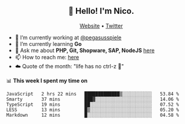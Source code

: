 <h2 align="center">👋 Hello! I'm Nico.</h2>
<p align="center">
  <a href="https://gruselhaus.com">Website</a> •
  <a href="https://twitter.com/NicoFinkernagel">Twitter</a>
</p>


- 🔭 I’m currently working at [@pegasusspiele](https://github.com/pegasusspiele)
- 🌱 I’m currently learning **Go**
- 💬 Ask me about **PHP, Git, Shopware, SAP, NodeJS** [here](https://github.com/gruselhaus/gruselhaus/issues)
- 📫 How to reach me: [here](https://github.com/gruselhaus/gruselhaus/issues)
- ☁️ Quote of the month: "life has no ctrl-z 🌴"

📊 **This week I spent my time on**
<!--START_SECTION:waka-->
```text
JavaScript   2 hrs 22 mins   █████████████▒░░░░░░░░░░░   53.84 % 
Smarty       37 mins         ███▓░░░░░░░░░░░░░░░░░░░░░   14.06 % 
TypeScript   19 mins         ██░░░░░░░░░░░░░░░░░░░░░░░   07.52 % 
LESS         13 mins         █▒░░░░░░░░░░░░░░░░░░░░░░░   05.20 % 
Markdown     12 mins         █░░░░░░░░░░░░░░░░░░░░░░░░   04.58 % 
```
<!--END_SECTION:waka-->
